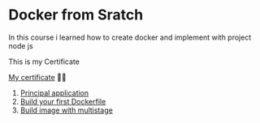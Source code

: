 # Docker from Sratch

In this course i learned how to create docker and implement with project node js

This is my Certificate

[My certificate](https://laserants.com/certificates/certificado-1/?course_id=28694&user=3355&direct=3355&cert-nonce=d26b765222) 👨‍💻

1. [Principal application](./0Aplicacion/)
2. [Build your first Dockerfile](./1Crear-tu-primer-dockerfile/)
3. [Build image with multistage](./2Construir-una-imagen-con-multistage/)
